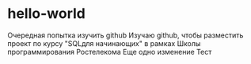 # hello-world
Очередная попытка изучить github
Изучаю github, чтобы разместить проект по курсу "SQLдля начинающих" в рамках Школы программирования Ростелекома
Еще одно изменение
Тест

